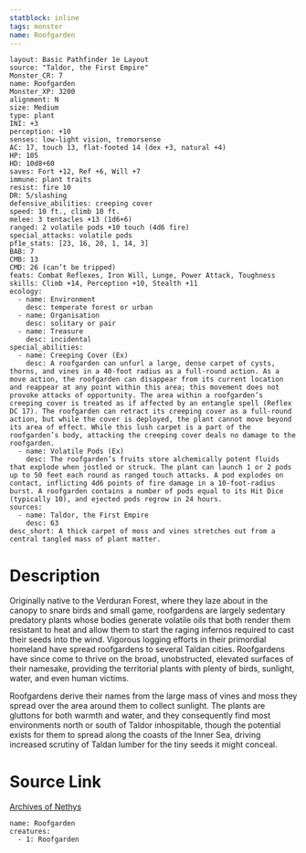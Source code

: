 ```yaml
---
statblock: inline
tags: monster
name: Roofgarden
---
```

```statblock
layout: Basic Pathfinder 1e Layout
source: "Taldor, the First Empire"
Monster_CR: 7
name: Roofgarden
Monster_XP: 3200
alignment: N
size: Medium
type: plant
INI: +3
perception: +10
senses: low-light vision, tremorsense
AC: 17, touch 13, flat-footed 14 (dex +3, natural +4)
HP: 105
HD: 10d8+60
saves: Fort +12, Ref +6, Will +7
immune: plant traits
resist: fire 10
DR: 5/slashing
defensive_abilities: creeping cover
speed: 10 ft., climb 10 ft.
melee: 3 tentacles +13 (1d6+6)
ranged: 2 volatile pods +10 touch (4d6 fire)
special_attacks: volatile pods
pf1e_stats: [23, 16, 20, 1, 14, 3]
BAB: 7
CMB: 13
CMD: 26 (can’t be tripped)
feats: Combat Reflexes, Iron Will, Lunge, Power Attack, Toughness
skills: Climb +14, Perception +10, Stealth +11
ecology:
  - name: Environment
    desc: temperate forest or urban
  - name: Organisation
    desc: solitary or pair
  - name: Treasure
    desc: incidental
special_abilities:
  - name: Creeping Cover (Ex)
    desc: A roofgarden can unfurl a large, dense carpet of cysts, thorns, and vines in a 40-foot radius as a full-round action. As a move action, the roofgarden can disappear from its current location and reappear at any point within this area; this movement does not provoke attacks of opportunity. The area within a roofgarden’s creeping cover is treated as if affected by an entangle spell (Reflex DC 17). The roofgarden can retract its creeping cover as a full-round action, but while the cover is deployed, the plant cannot move beyond its area of effect. While this lush carpet is a part of the roofgarden’s body, attacking the creeping cover deals no damage to the roofgarden.
  - name: Volatile Pods (Ex)
    desc: The roofgarden’s fruits store alchemically potent fluids that explode when jostled or struck. The plant can launch 1 or 2 pods up to 50 feet each round as ranged touch attacks. A pod explodes on contact, inflicting 4d6 points of fire damage in a 10-foot-radius burst. A roofgarden contains a number of pods equal to its Hit Dice (typically 10), and ejected pods regrow in 24 hours.
sources:
  - name: Taldor, the First Empire
    desc: 63
desc_short: A thick carpet of moss and vines stretches out from a central tangled mass of plant matter.
```
# Description
Originally native to the Verduran Forest, where they laze about in the canopy to snare birds and small game, roofgardens are largely sedentary predatory plants whose bodies generate volatile oils that both render them resistant to heat and allow them to start the raging infernos required to cast their seeds into the wind. Vigorous logging efforts in their primordial homeland have spread roofgardens to several Taldan cities. Roofgardens have since come to thrive on the broad, unobstructed, elevated surfaces of their namesake, providing the territorial plants with plenty of birds, sunlight, water, and even human victims.

Roofgardens derive their names from the large mass of vines and moss they spread over the area around them to collect sunlight. The plants are gluttons for both warmth and water, and they consequently find most environments north or south of Taldor inhospitable, though the potential exists for them to spread along the coasts of the Inner Sea, driving increased scrutiny of Taldan lumber for the tiny seeds it might conceal.
# Source Link
[Archives of Nethys](https://aonprd.com/MonsterDisplay.aspx?ItemName=Roofgarden)
```encounter-table
name: Roofgarden
creatures:
  - 1: Roofgarden
```
